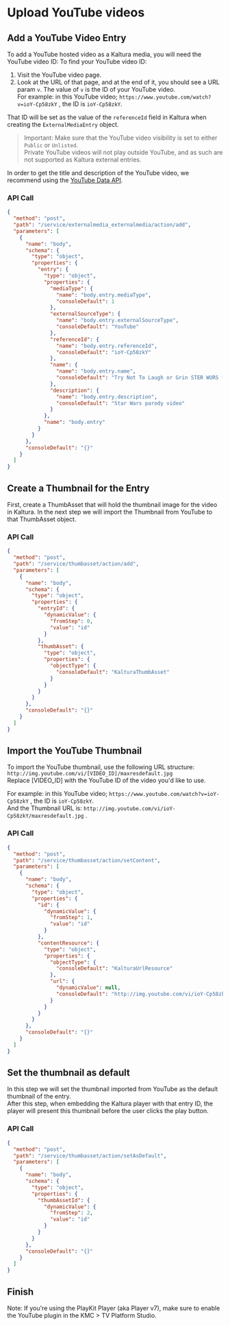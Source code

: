 <!--METADATA
{
  "icon": "columns",
  "sortOrder": 550,
  "tags": [
    "youtube", 
    "externalMedia", 
    "ingestion"
  ],
  "keywords": [],
  "summary": "Learn how to use the externalMedia service to upload and manage YouTube hosted videos"
}
-->

# Upload YouTube videos 


## Add a YouTube Video Entry
To add a YouTube hosted video as a Kaltura media, you will need the YouTube video ID:
To find your YouTube video ID: 

1. Visit the YouTube video page. 
2. Look at the URL of that page, and at the end of it, you should see a URL param `v`.   The value of `v` is the ID of your YouTube video.   
For example: in this YouTube video; `https://www.youtube.com/watch?v=ioY-Cp58zkY` , the ID is `ioY-Cp58zkY`.

That ID will be set as the value of the `referenceId` field in Kaltura when creating the `ExternalMediaEntry` object.

> Important: Make sure that the YouTube video visibility is set to either `Public` or `Unlisted`.   
> Private YouTube videos will not play outside YouTube, and as such are not supported as Kaltura external entries.

In order to get the title and description of the YouTube video, we recommend using the [YouTube Data API](https://developers.google.com/youtube/v3/getting-started).

### API Call
```json
{
  "method": "post",
  "path": "/service/externalmedia_externalmedia/action/add",
  "parameters": [
    {
      "name": "body",
      "schema": {
        "type": "object",
        "properties": {
          "entry": {
            "type": "object",
            "properties": {
              "mediaType": {
                "name": "body.entry.mediaType",
                "consoleDefault": 1
              },
              "externalSourceType": {
                "name": "body.entry.externalSourceType",
                "consoleDefault": "YouTube"
              },
              "referenceId": {
                "name": "body.entry.referenceId",
                "consoleDefault": "ioY-Cp58zkY"
              },
              "name": {
                "name": "body.entry.name",
                "consoleDefault": "Try Not To Laugh or Grin STER WURS (BEST OF) - Star Wars parody"
              },
              "description": {
                "name": "body.entry.description",
                "consoleDefault": "Star Wars parody video"
              }
            },
            "name": "body.entry"
          }
        }
      },
      "consoleDefault": "{}"
    }
  ]
}
```

## Create a Thumbnail for the Entry
First, create a ThumbAsset that will hold the thumbnail image for the video in Kaltura. In the next step we will import the Thumbnail from YouTube to that ThumbAsset object.

### API Call
```json
{
  "method": "post",
  "path": "/service/thumbasset/action/add",
  "parameters": [
    {
      "name": "body",
      "schema": {
        "type": "object",
        "properties": {
          "entryId": {
            "dynamicValue": {
              "fromStep": 0,
              "value": "id"
            }
          },
          "thumbAsset": {
            "type": "object",
            "properties": {
              "objectType": {
                "consoleDefault": "KalturaThumbAsset"
              }
            }
          }
        }
      },
      "consoleDefault": "{}"
    }
  ]
}
```

## Import the YouTube Thumbnail
To import the YouTube thumbnail, use the following URL structure:  
`http://img.youtube.com/vi/[VIDEO_ID]/maxresdefault.jpg`   
Replace [VIDEO_ID] with the YouTube ID of the video you'd like to use.

For example: in this YouTube video; `https://www.youtube.com/watch?v=ioY-Cp58zkY` , the ID is `ioY-Cp58zkY`.   
And the Thumbnail URL is: `http://img.youtube.com/vi/ioY-Cp58zkY/maxresdefault.jpg`   .

### API Call
```json
{
  "method": "post",
  "path": "/service/thumbasset/action/setContent",
  "parameters": [
    {
      "name": "body",
      "schema": {
        "type": "object",
        "properties": {
          "id": {
            "dynamicValue": {
              "fromStep": 1,
              "value": "id"
            }
          },
          "contentResource": {
            "type": "object",
            "properties": {
              "objectType": {
                "consoleDefault": "KalturaUrlResource"
              },
              "url": {
                "dynamicValue": null,
                "consoleDefault": "http://img.youtube.com/vi/ioY-Cp58zkY/maxresdefault.jpg"
              }
            }
          }
        }
      },
      "consoleDefault": "{}"
    }
  ]
}
```

## Set the thumbnail as default
In this step we will set the thumbnail imported from YouTube as the default thumbnail of the entry.     
After this step, when embedding the Kaltura player with that entry ID, the player will present this thumbnail before the user clicks the play button.

### API Call
```json
{
  "method": "post",
  "path": "/service/thumbasset/action/setAsDefault",
  "parameters": [
    {
      "name": "body",
      "schema": {
        "type": "object",
        "properties": {
          "thumbAssetId": {
            "dynamicValue": {
              "fromStep": 2,
              "value": "id"
            }
          }
        }
      },
      "consoleDefault": "{}"
    }
  ]
}
```

## Finish
Note: If you're using the PlayKit Player (aka Player v7), make sure to enable the YouTube plugin in the KMC > TV Platform Studio.